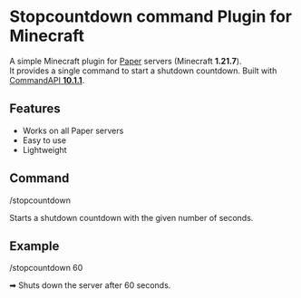 #  Stopcountdown command Plugin for Minecraft

A simple Minecraft plugin for [Paper](https://papermc.io/) servers (Minecraft **1.21.7**).  
It provides a single command to start a shutdown countdown.
Built with [CommandAPI **10.1.1**](https://commandapi.jorel.dev/).

## Features
- Works on all Paper servers
- Easy to use
- Lightweight

## Command

/stopcountdown <seconds>

Starts a shutdown countdown with the given number of seconds.


## Example

/stopcountdown 60

➡ Shuts down the server after 60 seconds.
